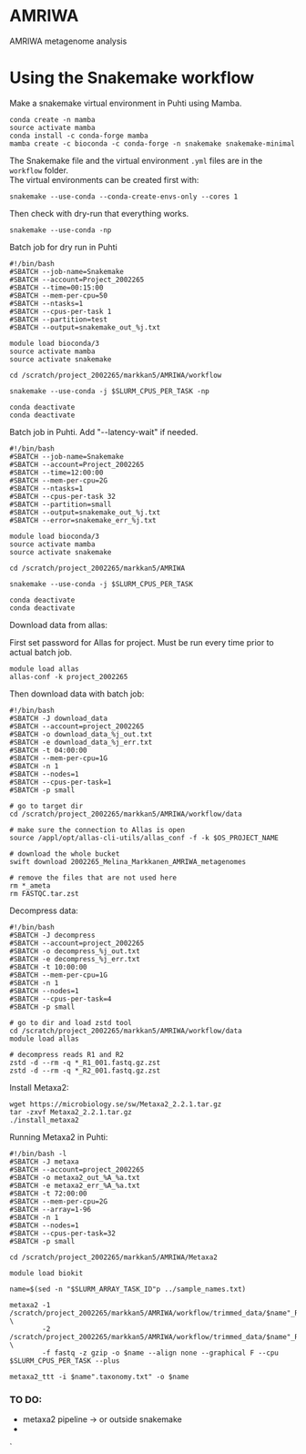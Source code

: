# AMRIWA
AMRIWA metagenome analysis

# Using the Snakemake workflow

Make a snakemake virtual environment in Puhti using Mamba.
```
conda create -n mamba
source activate mamba
conda install -c conda-forge mamba
mamba create -c bioconda -c conda-forge -n snakemake snakemake-minimal
```

The Snakemake file and the virtual environment `.yml` files are in the `workflow` folder.  
The virtual environments can be created first with:
```
snakemake --use-conda --conda-create-envs-only --cores 1
```

Then check with dry-run that everything works.
```
snakemake --use-conda -np
```
Batch job for dry run in Puhti
```
#!/bin/bash
#SBATCH --job-name=Snakemake
#SBATCH --account=Project_2002265
#SBATCH --time=00:15:00
#SBATCH --mem-per-cpu=50
#SBATCH --ntasks=1
#SBATCH --cpus-per-task 1
#SBATCH --partition=test
#SBATCH --output=snakemake_out_%j.txt

module load bioconda/3
source activate mamba
source activate snakemake

cd /scratch/project_2002265/markkan5/AMRIWA/workflow

snakemake --use-conda -j $SLURM_CPUS_PER_TASK -np

conda deactivate
conda deactivate
```

Batch job in Puhti. Add "--latency-wait" if needed.

```
#!/bin/bash
#SBATCH --job-name=Snakemake
#SBATCH --account=Project_2002265
#SBATCH --time=12:00:00
#SBATCH --mem-per-cpu=2G
#SBATCH --ntasks=1
#SBATCH --cpus-per-task 32
#SBATCH --partition=small
#SBATCH --output=snakemake_out_%j.txt
#SBATCH --error=snakemake_err_%j.txt

module load bioconda/3
source activate mamba
source activate snakemake

cd /scratch/project_2002265/markkan5/AMRIWA

snakemake --use-conda -j $SLURM_CPUS_PER_TASK

conda deactivate
conda deactivate
```
Download  data from allas:

First set password for Allas for project. Must be run every time prior to actual batch job.
```
module load allas
allas-conf -k project_2002265
```

Then download data with batch job:
```
#!/bin/bash
#SBATCH -J download_data
#SBATCH --account=project_2002265
#SBATCH -o download_data_%j_out.txt
#SBATCH -e download_data_%j_err.txt
#SBATCH -t 04:00:00
#SBATCH --mem-per-cpu=1G
#SBATCH -n 1
#SBATCH --nodes=1
#SBATCH --cpus-per-task=1
#SBATCH -p small

# go to target dir
cd /scratch/project_2002265/markkan5/AMRIWA/workflow/data

# make sure the connection to Allas is open
source /appl/opt/allas-cli-utils/allas_conf -f -k $OS_PROJECT_NAME

# download the whole bucket
swift download 2002265_Melina_Markkanen_AMRIWA_metagenomes

# remove the files that are not used here
rm *_ameta
rm FASTQC.tar.zst
```
Decompress data:
```
#!/bin/bash
#SBATCH -J decompress
#SBATCH --account=project_2002265
#SBATCH -o decompress_%j_out.txt
#SBATCH -e decompress_%j_err.txt
#SBATCH -t 10:00:00
#SBATCH --mem-per-cpu=1G
#SBATCH -n 1
#SBATCH --nodes=1
#SBATCH --cpus-per-task=4
#SBATCH -p small

# go to dir and load zstd tool
cd /scratch/project_2002265/markkan5/AMRIWA/workflow/data
module load allas

# decompress reads R1 and R2
zstd -d --rm -q *_R1_001.fastq.gz.zst
zstd -d --rm -q *_R2_001.fastq.gz.zst
```

Install Metaxa2:
```
wget https://microbiology.se/sw/Metaxa2_2.2.1.tar.gz
tar -zxvf Metaxa2_2.2.1.tar.gz
./install_metaxa2
```

Running Metaxa2 in Puhti:
```
#!/bin/bash -l
#SBATCH -J metaxa
#SBATCH --account=project_2002265
#SBATCH -o metaxa2_out_%A_%a.txt
#SBATCH -e metaxa2_err_%A_%a.txt
#SBATCH -t 72:00:00
#SBATCH --mem-per-cpu=2G
#SBATCH --array=1-96
#SBATCH -n 1
#SBATCH --nodes=1
#SBATCH --cpus-per-task=32
#SBATCH -p small

cd /scratch/project_2002265/markkan5/AMRIWA/Metaxa2

module load biokit

name=$(sed -n "$SLURM_ARRAY_TASK_ID"p ../sample_names.txt)

metaxa2 -1 /scratch/project_2002265/markkan5/AMRIWA/workflow/trimmed_data/$name"_R1_trimmed.fastq.gz" \
        -2 /scratch/project_2002265/markkan5/AMRIWA/workflow/trimmed_data/$name"_R2_trimmed.fastq.gz" \
        -f fastq -z gzip -o $name --align none --graphical F --cpu $SLURM_CPUS_PER_TASK --plus

metaxa2_ttt -i $name".taxonomy.txt" -o $name
```

### TO DO:

- metaxa2 pipeline -> or outside snakemake
-  
`

